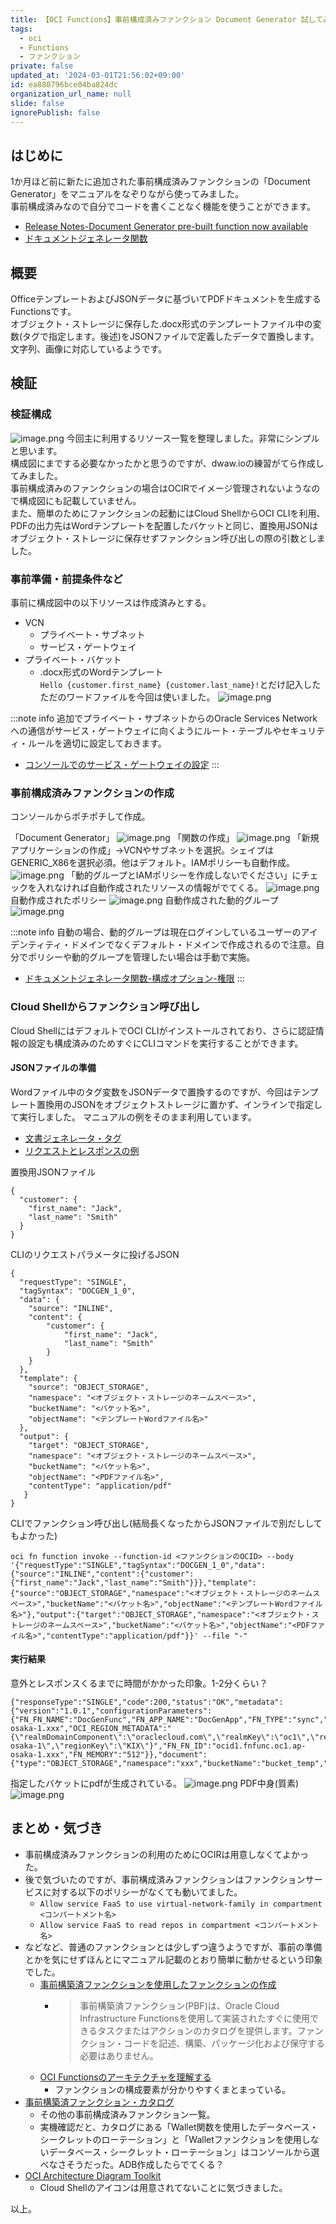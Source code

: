 ```yaml
---
title: 【OCI Functions】事前構成済みファンクション Document Generator 試してみた
tags:
  - oci
  - Functions
  - ファンクション
private: false
updated_at: '2024-03-01T21:56:02+09:00'
id: ea880796bce04ba824dc
organization_url_name: null
slide: false
ignorePublish: false
---
```

## はじめに
1か月ほど前に新たに追加された事前構成済みファンクションの「Document Generator」をマニュアルをなぞりながら使ってみました。  
事前構成済みなので自分でコードを書くことなく機能を使うことができます。

- [Release Notes-Document Generator pre-built function now available][OCI releaseNote]
- [ドキュメントジェネレータ関数][docGen]


## 概要
OfficeテンプレートおよびJSONデータに基づいてPDFドキュメントを生成するFunctionsです。  
オブジェクト・ストレージに保存した.docx形式のテンプレートファイル中の変数(タグで指定します。後述)をJSONファイルで定義したデータで置換します。文字列、画像に対応しているようです。  

## 検証

### 検証構成
![image.png](https://qiita-image-store.s3.ap-northeast-1.amazonaws.com/0/301950/9d811ea1-41b6-62b8-29e4-93fe2d372fc8.png)
今回主に利用するリソース一覧を整理しました。非常にシンプルと思います。  
構成図にまでする必要なかったかと思うのですが、dwaw.ioの練習がてら作成してみました。  
事前構成済みのファンクションの場合はOCIRでイメージ管理されないようなので構成図にも記載していません。  
また、簡単のためにファンクションの起動にはCloud ShellからOCI CLIを利用、PDFの出力先はWordテンプレートを配置したバケットと同じ、置換用JSONはオブジェクト・ストレージに保存せずファンクション呼び出しの際の引数としました。


### 事前準備・前提条件など
事前に構成図中の以下リソースは作成済みとする。
- VCN
  - プライベート・サブネット
  - サービス・ゲートウェイ
- プライベート・バケット
  - .docx形式のWordテンプレート  
  `Hello {customer.first_name} {customer.last_name}!`とだけ記入したただのワードファイルを今回は使いました。
  ![image.png](https://qiita-image-store.s3.ap-northeast-1.amazonaws.com/0/301950/82f962a6-0024-76b6-30d7-a43e9c6ff6d8.png)

:::note info
追加でプライベート・サブネットからのOracle Services Networkへの通信がサービス・ゲートウェイに向くようにルート・テーブルやセキュリティ・ルールを適切に設定しておきます。
- [コンソールでのサービス・ゲートウェイの設定](https://docs.oracle.com/ja-jp/iaas/Content/Network/Tasks/servicegateway.htm#setting_up_sgw)
:::

### 事前構成済みファンクションの作成
コンソールからポチポチして作成。

「Document Generator」
![image.png](https://qiita-image-store.s3.ap-northeast-1.amazonaws.com/0/301950/6f122e3a-cbb3-d217-792c-0e4f043bc299.png)
「関数の作成」
![image.png](https://qiita-image-store.s3.ap-northeast-1.amazonaws.com/0/301950/164ec5e3-2beb-f0d6-58f5-3f22ddb5383e.png)
「新規アプリケーションの作成」->VCNやサブネットを選択。シェイプはGENERIC_X86を選択必須。他はデフォルト。IAMポリシーも自動作成。
![image.png](https://qiita-image-store.s3.ap-northeast-1.amazonaws.com/0/301950/e31fcb7c-4268-2e43-d09e-ecbc02b9b4a4.png)
「動的グループとIAMポリシーを作成しないでください」にチェックを入れなければ自動作成されたリソースの情報がでてくる。
![image.png](https://qiita-image-store.s3.ap-northeast-1.amazonaws.com/0/301950/1a9380cc-e616-c7e3-e427-e360c407520a.png)
自動作成されたポリシー
![image.png](https://qiita-image-store.s3.ap-northeast-1.amazonaws.com/0/301950/29ab3697-b962-5576-e23f-b9c78f98c6c4.png)
自動作成された動的グループ
![image.png](https://qiita-image-store.s3.ap-northeast-1.amazonaws.com/0/301950/917442cc-44f8-8871-39a6-6c92dafa50f3.png)

:::note info
自動の場合、動的グループは現在ログインしているユーザーのアイデンティティ・ドメインでなくデフォルト・ドメインで作成されるので注意。自分でポリシーや動的グループを管理したい場合は手動で実施。
- [ドキュメントジェネレータ関数-構成オプション-権限](https://docs.oracle.com/ja-jp/iaas/Content/Functions/Tasks/functions_pbf_catalog_document_generator.htm#functions_pbf_catalog_document_generator_plus__permissions-document-generator)
:::

### Cloud Shellからファンクション呼び出し
Cloud ShellにはデフォルトでOCI CLIがインストールされており、さらに認証情報の設定も構成済みのためすぐにCLIコマンドを実行することができます。
#### JSONファイルの準備
Wordファイル中のタグ変数をJSONデータで置換するのですが、今回はテンプレート置換用のJSONをオブジェクトストレージに置かず、インラインで指定して実行しました。
マニュアルの例をそのまま利用しています。
  - [文書ジェネレータ・タグ](https://docs.oracle.com/ja-jp/iaas/Content/Functions/non-dita/DocGenPBF-doc/markdown/DocGen-Template-Tags.htm#document-generator-tags)
  - [リクエストとレスポンスの例](https://docs.oracle.com/ja-jp/iaas/Content/Functions/Tasks/functions_pbf_catalog_document_generator.htm#functions_pbf_catalog_document_generator_plus__pbf-document-generator-example-requests-responses)

置換用JSONファイル
```
{
  "customer": {
    "first_name": "Jack",
    "last_name": "Smith"
  }
}
```

CLIのリクエストパラメータに投げるJSON
```
{
  "requestType": "SINGLE",
  "tagSyntax": "DOCGEN_1_0",
  "data": {    
    "source": "INLINE",
    "content": {
		"customer": {
			"first_name": "Jack",
			"last_name": "Smith"  
		}
	}
  },
  "template": {
    "source": "OBJECT_STORAGE",
    "namespace": "<オブジェクト・ストレージのネームスペース>",
    "bucketName": "<バケット名>",
    "objectName": "<テンプレートWordファイル名>"
  },
  "output": {
    "target": "OBJECT_STORAGE",
    "namespace": "<オブジェクト・ストレージのネームスペース>",
    "bucketName": "<バケット名>",
    "objectName": "<PDFファイル名>",
    "contentType": "application/pdf"
   }
}
```

CLIでファンクション呼び出し(結局長くなったからJSONファイルで別だししてもよかった)  
```
oci fn function invoke --function-id <ファンクションのOCID> --body '{"requestType":"SINGLE","tagSyntax":"DOCGEN_1_0","data":{"source":"INLINE","content":{"customer":{"first_name":"Jack","last_name":"Smith"}}},"template":{"source":"OBJECT_STORAGE","namespace":"<オブジェクト・ストレージのネームスペース>","bucketName":"<バケット名>","objectName":"<テンプレートWordファイル名>"},"output":{"target":"OBJECT_STORAGE","namespace":"<オブジェクト・ストレージのネームスペース>","bucketName":"<バケット名>","objectName":"<PDFファイル名>","contentType":"application/pdf"}}' --file "-"
```

#### 実行結果
意外とレスポンスくるまでに時間がかかった印象。1-2分くらい？
```
{"responseType":"SINGLE","code":200,"status":"OK","metadata":{"version":"1.0.1","configurationParameters":{"FN_FN_NAME":"DocGenFunc","FN_APP_NAME":"DocGenApp","FN_TYPE":"sync","FN_APP_ID":"ocid1.fnapp.oc1.ap-osaka-1.xxx","OCI_REGION_METADATA":"{\"realmDomainComponent\":\"oraclecloud.com\",\"realmKey\":\"oc1\",\"regionIdentifier\":\"ap-osaka-1\",\"regionKey\":\"KIX\"}","FN_FN_ID":"ocid1.fnfunc.oc1.ap-osaka-1.xxx","FN_MEMORY":"512"}},"document":{"type":"OBJECT_STORAGE","namespace":"xxx","bucketName":"bucket_temp","objectName":"output.pdf","contentType":"application/pdf"}}
```
指定したバケットにpdfが生成されている。
![image.png](https://qiita-image-store.s3.ap-northeast-1.amazonaws.com/0/301950/b74b648e-a893-1896-1314-34ad47a99ed3.png)
PDF中身(質素)
![image.png](https://qiita-image-store.s3.ap-northeast-1.amazonaws.com/0/301950/d2ef763b-1174-2b37-b499-e8d2b52ebc04.png)



## まとめ・気づき
- 事前構成済みファンクションの利用のためにOCIRは用意しなくてよかった。
- 後で気づいたのですが、事前構成済みファンクションはファンクションサービスに対する以下のポリシーがなくても動いてました。
  - `Allow service FaaS to use virtual-network-family in compartment <コンパートメント名>`
  - `Allow service FaaS to read repos in compartment <コンパートメント名>`
- などなど、普通のファンクションとは少しずつ違うようですが、事前の準備とかを気にせずほんとにマニュアル記載のとおり簡単に動かせるという印象でした。
  - [事前構築済ファンクションを使用したファンクションの作成](https://docs.oracle.com/ja-jp/iaas/Content/Functions/Tasks/functions_pbf_creating_prebuilt.htm)
    - > 事前構築済ファンクション(PBF)は、Oracle Cloud Infrastructure Functionsを使用して実装されたすぐに使用できるタスクまたはアクションのカタログを提供します。ファンクション・コードを記述、構築、パッケージ化および保守する必要はありません。
  - [OCI Functionsのアーキテクチャを理解する](https://qiita.com/dingtianhongjie/items/8ba223df0a6e189c14ab)
    - ファンクションの構成要素が分かりやすくまとまっている。
- [事前構築済ファンクション・カタログ][docPreFunc]
  - その他の事前構成済みファンクション一覧。
  - 実機確認だと、カタログにある「Wallet関数を使用したデータベース・シークレットのローテーション」と「Walletファンクションを使用しないデータベース・シークレット・ローテーション」はコンソールから選べなさそうだった。ADB作成したらでてくる？
- [OCI Architecture Diagram Toolkit][icon]
  - Cloud Shellのアイコンは用意されてないことに気づきました。

以上。


[OCI releaseNote]: https://docs.oracle.com/en-us/iaas/releasenotes/changes/b0e941dd-9861-410c-b2a0-425334d2c98e/
[docGen]: https://docs.oracle.com/ja-jp/iaas/Content/Functions/Tasks/functions_pbf_catalog_document_generator.htm
[docPreFunc]: https://docs.oracle.com/ja-jp/iaas/Content/Functions/Tasks/functions_pbf_catalog.htm
[icon]: https://docs.oracle.com/ja-jp/iaas/Content/General/Reference/graphicsfordiagrams.htm